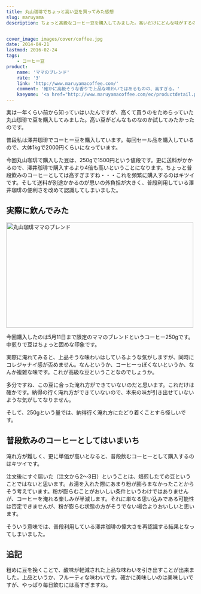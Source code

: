 ```yaml
---
title: 丸山珈琲でちょっと高い豆を買ってみた感想
slug: maruyama
description: ちょっと高級なコーヒー豆を購入してみました。高いだけにどんな味がするのだろうと思って飲んでみたのですが、ちょっと淹れ方が難しいのか、なかなか好みの味にはなりませんでした。値段も高いので普段飲むコーヒーとして採用は難しそうです。


cover_image: images/cover/coffee.jpg
date: 2014-04-21
lastmod: 2016-02-24
tags: 
    - コーヒー豆
product:
    name: 'ママのブレンド'
    rate: '3'
    link: 'http://www.maruyamacoffee.com/'
    comment: '確かに高級そうな香りで上品な味わいではあるものの、高すぎる。'
    kaeyome: '<a href="http://www.maruyamacoffee.com/ec/productdetail.php?pid=BL180140025#.U1UHDuZPN14" target="_blank">http://www.maruyamacoffee.com/ec/productdetail.php?pid=BL180140025#.U1UHDuZPN14</a>'
---
```


実は一年くらい前から知っていはいたんですが、高くて買うのをためらっていた丸山珈琲で豆を購入してみました。高い豆がどんなものなのか試してみたかったのです。

普段私は澤井珈琲でコーヒー豆を購入しています。毎回セール品を購入しているので、大体1kgで2000円くらいになっています。

今回丸山珈琲で購入した豆は、250gで1500円という値段です。更に送料がかかるので、澤井珈琲で購入するより4倍も高いということになります。ちょっと普段飲みのコーヒーとしては高すぎますね・・・これを頻繁に購入するのはキツイです。そして送料が別途かかるのが思いの外負担が大きく、普段利用している澤井珈琲の便利さを改めて認識してしまいました。


## 実際に飲んでみた


<img src="https://wantit.gcreate.jp/wp-content/uploads/2014/04/P4212191.jpg" alt="丸山珈琲ママのブレンド" width="500" height="282" class="size-full wp-image-479" srcset="https://wantit.gcreate.jp/wp-content/uploads/2014/04/P4212191.jpg 500w, https://wantit.gcreate.jp/wp-content/uploads/2014/04/P4212191-300x169.jpg 300w" sizes="(max-width: 500px) 100vw, 500px" />

今回購入したのは5月11日まで限定のママのブレンドというコーヒー250gです。中煎りで豆はちょっと固めな印象です。

実際に淹れてみると、上品そうな味わいはしているような気がしますが、同時にコレジャナイ感が否めません。なんというか、コーヒーっぽくないというか、なんか複雑な味です。これが高級な豆ということなのでしょうか。

多分ですね、この豆に合った淹れ方ができていないのだと思います。これだけは確かです。納得の行く淹れ方ができていないので、本来の味が引き出せていないような気がしてなりません。

そして、250gという量では、納得行く淹れ方にたどり着くことすら怪しいです。


## 普段飲みのコーヒーとしてはいまいち


淹れ方が難しく、更に単価が高いとなると、普段飲むコーヒーとして購入するのはキツイです。

注文後にすぐ届いた（注文から2〜3日）ということは、焙煎したての豆ということではないと思います。お湯を入れた際にあまり粉が膨らまなかったことからそう考えています。粉が膨らむことがおいしい条件というわけではありませんが、コーヒーを淹れる楽しみが半減します。それに単なる思い込みである可能性は否定できませんが、粉が膨らむ状態の方がそうでない場合よりおいしいと思います。

そういう意味では、普段利用している澤井珈琲の偉大さを再認識する結果となってしまいました。


## 追記


粗めに豆を挽くことで、酸味が軽減された上品な味わいを引き出すことが出来ました。上品というか、フルーティな味わいです。確かに美味しいのは美味しいですが、やっぱり毎日飲むには高すぎますね。


  